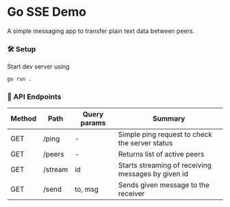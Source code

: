 # Go SSE Demo

A simple messaging app to transfer plain text data between peers.

### 🛠️ Setup
Start dev server using 
```bash
go run .
```

### 📃 API Endpoints
| Method | Path | Query params | Summary |
| ------------ | ------------ | ------------ | ------------ |
| GET | /ping | - | Simple ping request to check the server status |
| GET | /peers | - | Returns list of active peers |
| GET | /stream | id | Starts streaming of receiving messages by given id |
| GET | /send | to, msg | Sends given message to the receiver |
